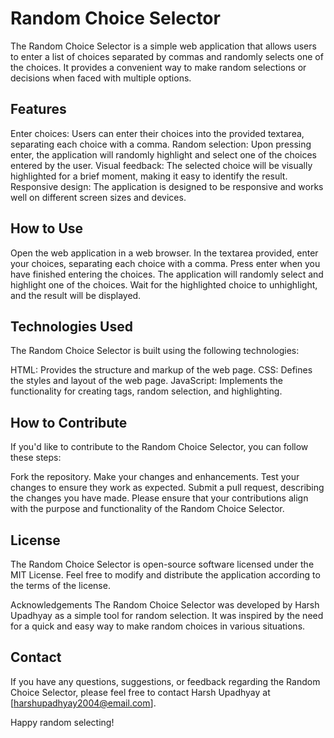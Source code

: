 # Random Choice Selector
The Random Choice Selector is a simple web application that allows users to enter a list of choices separated by commas and randomly selects one of the choices. It provides a convenient way to make random selections or decisions when faced with multiple options.

## Features
Enter choices: Users can enter their choices into the provided textarea, separating each choice with a comma.
Random selection: Upon pressing enter, the application will randomly highlight and select one of the choices entered by the user.
Visual feedback: The selected choice will be visually highlighted for a brief moment, making it easy to identify the result.
Responsive design: The application is designed to be responsive and works well on different screen sizes and devices.

## How to Use
Open the web application in a web browser.
In the textarea provided, enter your choices, separating each choice with a comma.
Press enter when you have finished entering the choices.
The application will randomly select and highlight one of the choices.
Wait for the highlighted choice to unhighlight, and the result will be displayed.

## Technologies Used
The Random Choice Selector is built using the following technologies:

HTML: Provides the structure and markup of the web page.
CSS: Defines the styles and layout of the web page.
JavaScript: Implements the functionality for creating tags, random selection, and highlighting.

## How to Contribute
If you'd like to contribute to the Random Choice Selector, you can follow these steps:

Fork the repository.
Make your changes and enhancements.
Test your changes to ensure they work as expected.
Submit a pull request, describing the changes you have made.
Please ensure that your contributions align with the purpose and functionality of the Random Choice Selector.

## License
The Random Choice Selector is open-source software licensed under the MIT License. Feel free to modify and distribute the application according to the terms of the license.

Acknowledgements
The Random Choice Selector was developed by Harsh Upadhyay as a simple tool for random selection. It was inspired by the need for a quick and easy way to make random choices in various situations.

## Contact
If you have any questions, suggestions, or feedback regarding the Random Choice Selector, please feel free to contact Harsh Upadhyay at [harshupadhyay2004@email.com].

Happy random selecting!




